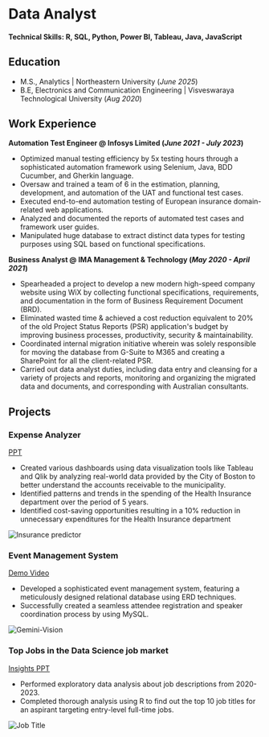 # Data Analyst

#### Technical Skills: R, SQL, Python, Power BI, Tableau, Java, JavaScript

## Education							       		
- M.S., Analytics	| Northeastern University (_June 2025_)	 			        		
- B.E, Electronics and Communication Engineering | Visveswaraya Technological University (_Aug 2020_)

## Work Experience
**Automation Test Engineer @ Infosys Limited (_June 2021 - July 2023_)**
- Optimized manual testing efficiency by 5x testing hours through a sophisticated automation framework using Selenium, Java, BDD Cucumber, and Gherkin language.
- Oversaw and trained a team of 6 in the estimation, planning, development, and automation of the UAT and functional test cases.
- Executed end-to-end automation testing of European insurance domain-related web applications.
- Analyzed and documented the reports of automated test cases and framework user guides.
- Manipulated huge database to extract distinct data types for testing purposes using SQL based on functional specifications.

**Business Analyst @ IMA Management & Technology (_May 2020 - April 2021_)**
- Spearheaded a project to develop a new modern high-speed company website using WiX by collecting functional specifications, requirements, and documentation in the form of Business Requirement Document (BRD).
- Eliminated wasted time & achieved a cost reduction equivalent to 20% of the old Project Status Reports (PSR) application's budget by improving business processes, productivity, security & maintainability.
- Coordinated internal migration initiative wherein was solely responsible for moving the database from G-Suite to M365 and creating a SharePoint for all the client-related PSR.
- Carried out data analyst duties, including data entry and cleansing for a variety of projects and reports, monitoring and organizing the migrated data and documents, and corresponding with Australian consultants.


## Projects
### Expense Analyzer
[PPT](https://insurancepurchaseprediction.azurewebsites.net/predictdata)

-  Created various dashboards using data visualization tools like Tableau and Qlik by analyzing real-world data provided by the City of Boston to better understand the accounts receivable to the municipality.
-  Identified patterns and trends in the spending of the Health Insurance department over the period of 5 years.
-  Identified cost-saving opportunities resulting in a 10% reduction in unnecessary expenditures for the Health Insurance department

![Insurance predictor](/assets/img/Vehicle-Insurance-Prediction.png)

### Event Management System
[Demo Video](https://github.com/Nikhil-Doye/Gemini-Vision)

-  Developed a sophisticated event management system, featuring a meticulously designed relational database using ERD techniques.
-  Successfully created a seamless attendee registration and speaker coordination process by using MySQL.

![Gemini-Vision](/assets/img/Gemini-Vision.png)

### Top Jobs in the Data Science job market 
[Insights PPT](/assets/img/Doye_Project4.pptx)

- Performed exploratory data analysis about job descriptions from 2020-2023.
- Completed thorough analysis using R to find out the top 10 job titles for an aspirant targeting entry-level full-time jobs. 

![Job Title](/assets/img/final.png)
